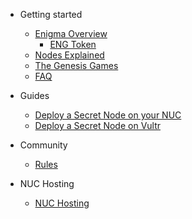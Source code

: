 
- Getting started

  - [Enigma Overview](enigma-quickstart.md "What is Enigma?")
      - [ENG Token](eng-token.md "What is ENG?")
  - [Nodes Explained](nodes-quickstart.md "What are Secret Nodes?")
  - [The Genesis Games](genesisgames-overview.md "Genesis Games Overview")
  <!-- - [Rewards Overview](rewards-overview.md "Rewards Overview") -->
  <!-- - [Utility](utility-overview.md "Utility Overview") -->
  - [FAQ](faq.md "FAQ")

- Guides

  <!-- - [Contributing Guidelines](tutorials/contributing.md) -->
  <!-- - [Contributing (Simple)](tutorials/CONTRIBUTING-simple.md "Contributing (Simple)") -->
  - [Deploy a Secret Node on your NUC](tutorials/deploy-secretnode-nuc.md "Deploy a Secret Node on your NUC")
  - [Deploy a Secret Node on Vultr](tutorials/prep-sn-vultr.md "Deploy a Secret Node on Vultr")
  <!-- - [Troubleshooting](tutorials/troubleshooting.md "Deploy a Secret Node on your NUC") -->

- Community

  - [Rules](rules.md)
  <!-- [Contributors](contributors.md)-->

- NUC Hosting

  - [NUC Hosting](nuc-hosting.md) 
